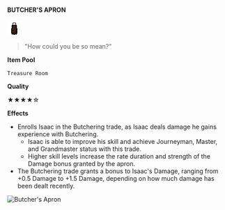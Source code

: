 #### **BUTCHER'S APRON**
![Butcher's Apron](/resources/gfx/items/collectibles/butchers_apron.png "Butcher's Apron")

> "How could you be so mean?"

**Item Pool**

```
Treasure Room
```

**Quality**

★★★★☆

**Effects**
- Enrolls Isaac in the Butchering trade, as Isaac deals damage he gains experience with Butchering.
  - Isaac is able to improve his skill and achieve Journeyman, Master, and Grandmaster status with this trade.
  - Higher skill levels increase the rate duration and strength of the Damage bonus granted by the apron.
- The Butchering trade grants a bonus to Isaac's Damage, ranging from +0.5 Damage to +1.5 Damage, depending on how much damage has been dealt recently.

![Butcher's Apron](/gifs/butchers_apron.gif "Butcher's Apron")
